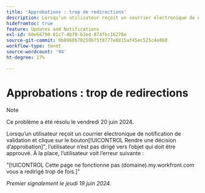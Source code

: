 ```yaml
---
title: 'Approbations : trop de redirections'
description: Lorsqu’un utilisateur reçoit un courrier électronique de notification de validation et clique sur le bouton Rendre une décision d’approbation, il n’est pas dirigé vers l’objet qui doit être approuvé. Un message d’erreur s’affiche à la place.
hidefromtoc: true
feature: Updates and Notifications
exl-id: 60e66790-81c7-4b70-b1e4-874fbc16278e
source-git-commit: 9b8060b70250b75f8777e8815af45ec525c4e860
workflow-type: tm+mt
source-wordcount: '94'
ht-degree: 17%

---
```


# Approbations : trop de redirections

>[!NOTE]
>
>Ce problème a été résolu le vendredi 20 juin 2024.

Lorsqu’un utilisateur reçoit un courrier électronique de notification de validation et clique sur le bouton[!UICONTROL Rendre une décision d’approbation]&quot;, l’utilisateur n’est pas dirigé vers l’objet qui doit être approuvé. À la place, l’utilisateur voit l’erreur suivante :

&quot;[!UICONTROL Cette page ne fonctionne pas (domaine).my.workfront.com vous a redirigé trop de fois.]&quot;

_Premier signalement le jeudi 19 juin 2024._

